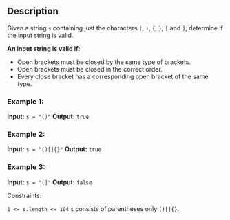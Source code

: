 ## Description

Given a string `s` containing just the characters `(`, `)`, `{`, `}`, `[` and `]`, determine if the input string is valid.

**An input string is valid if:**

- Open brackets must be closed by the same type of brackets.
- Open brackets must be closed in the correct order.
- Every close bracket has a corresponding open bracket of the same type.

### Example 1:

**Input:** `s = "()"`
**Output:** `true`

### Example 2:

**Input:** `s = "()[]{}"`
**Output:** `true`

### Example 3:

**Input:** `s = "(]"`
**Output:** `false`


Constraints:

`1 <= s.length <= 104`
`s` consists of parentheses only `()[]{}`.